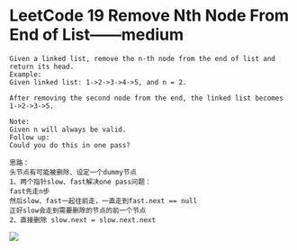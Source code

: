 # LeetCode 19 Remove Nth Node From End of List——medium

```
Given a linked list, remove the n-th node from the end of list and return its head.
Example:
Given linked list: 1->2->3->4->5, and n = 2.

After removing the second node from the end, the linked list becomes 1->2->3->5.

Note:
Given n will always be valid.
Follow up:
Could you do this in one pass?
```

```
思路：
头节点有可能被删除、设定一个dummy节点
1、两个指针slow、fast解决one pass问题：
fast先走n步
然后slow、fast一起往前走，一直走到fast.next == null
正好slow会走到需要删除的节点的前一个节点
2、直接删除 slow.next = slow.next.next
```
![](https://github.com/only-you/interview/blob/master/picture/19.png)
